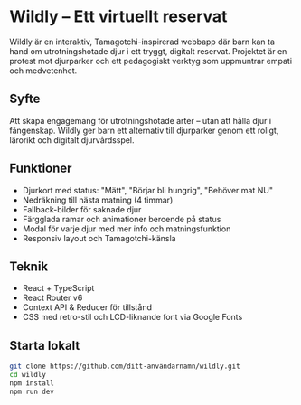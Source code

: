 # Wildly – Ett virtuellt reservat

Wildly är en interaktiv, Tamagotchi-inspirerad webbapp där barn kan ta hand om utrotningshotade djur i ett tryggt, digitalt reservat. Projektet är en protest mot djurparker och ett pedagogiskt verktyg som uppmuntrar empati och medvetenhet.

## Syfte
Att skapa engagemang för utrotningshotade arter – utan att hålla djur i fångenskap. Wildly ger barn ett alternativ till djurparker genom ett roligt, lärorikt och digitalt djurvårdsspel.

## Funktioner
- Djurkort med status: "Mätt", "Börjar bli hungrig", "Behöver mat NU"
- Nedräkning till nästa matning (4 timmar)
- Fallback-bilder för saknade djur
- Färgglada ramar och animationer beroende på status
- Modal för varje djur med mer info och matningsfunktion
- Responsiv layout och Tamagotchi-känsla

## Teknik
- React + TypeScript
- React Router v6
- Context API & Reducer för tillstånd
- CSS med retro-stil och LCD-liknande font via Google Fonts

## Starta lokalt

```bash
git clone https://github.com/ditt-användarnamn/wildly.git
cd wildly
npm install
npm run dev
